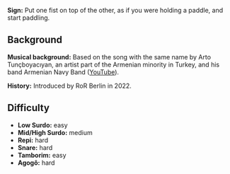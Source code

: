 **Sign:** Put one fist on top of the other, as if you were holding a paddle, and start paddling.

## Background

**Musical background:** Based on the song with the same name by Arto Tunçboyacıyan, an artist part of the Armenian minority in Turkey, and his band Armenian Navy Band ([YouTube](https://www.youtube.com/watch?v=OCgrJFbIAcw)).

**History:** Introduced by RoR Berlin in 2022.

## Difficulty

* **Low Surdo:** easy
* **Mid/High Surdo:** medium
* **Repi:** hard
* **Snare:** hard
* **Tamborim:** easy
* **Agogô:** hard